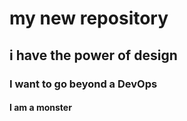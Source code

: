 # my new repository
## i have the power of design
### I want to go beyond a DevOps
#### I am a monster
